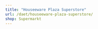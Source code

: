 ```yaml
---
title: "Houseeware Plaza Superstore"
url: /daet/houseeware-plaza-superstore/
shop: Supermarkt
---
```

